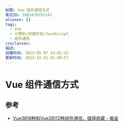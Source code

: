 ```yaml
---
标题: Vue 组件通信方式
笔记ID: 1683439291143
aliases: []
tags:
  - Vue
  - 计算机/前端开发/JavaScript
  - 组件通信
cssclasses: 
描述: 
创建时间: 2023-05-07 14:01:31
更新时间: 2023-12-31 01:09:57
---
```


# Vue 组件通信方式

## 参考

- [Vue3的8种和Vue2的12种组件通信，值得收藏 - 掘金](https://juejin.cn/post/6999687348120190983)
